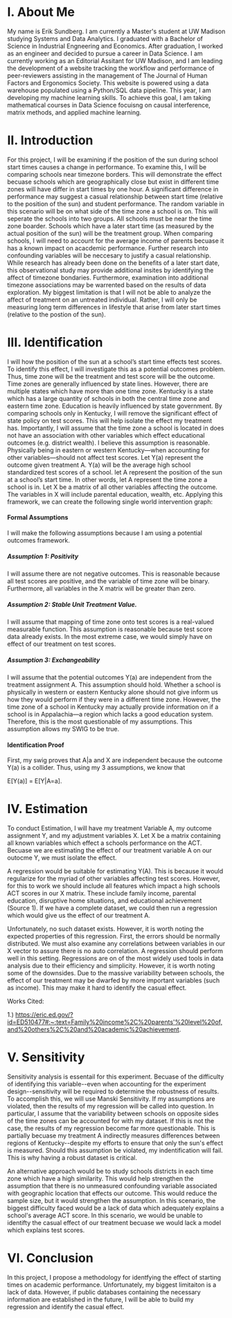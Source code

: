 # I. About Me

My name is Erik Sundberg. I am currently a Master's student at UW Madison studying Systems and Data Analytics. I graduated with a Bachelor of Science in Industrial Engneering and Economics. After graduation, I worked as an engineer and decided to pursue a career in Data Science.
I am currently working as an Editorial Assitant for UW Madison, and I am leading the development of a website tracking the workflow and performance of peer-reviewers assisting in the management of The Journal of Human Factors and Ergonomics Society. This website is powered using a data warehouse populated using a Python/SQL data pipeline.
This year, I am developing my machine learning skills. To achieve this goal, I am taking mathematical courses in Data Science focuisng on causal interference, matrix methods, and applied machine learning.



# II. Introduction

For this project, I will be examining if the position of the sun during school start times causes a change in performance. To examine this, I will be comparing schools near timezone borders. This will demonstrate the effect becuase schools which are geographically close but exist in different time zones will have differ in start times by one hour. A significant difference in performance may suggest a casual relationship between start time (relative to the position of the sun) and student performance.
The random variable in this scenario will be on what side of the time zone a school is on. This will seperate the schools into two groups. All schools must be near the time zone boarder. Schools which have a later start time (as measured by the actual position of the sun) will be the treatment group. When comparing schools, I will need to account for the average income of parents becuase it has a known impact on acacdemic performance. Further research into confounding variables will be neccesary to justify a casual relationship.
While research has already been done on the benefits of a later start date, this observational study may provide additional insites by identifying the affect of timezone bondaries. Furthermore, examination into additional timezone associations may be warrented based on the results of data exploration. My biggest limitation is that I will not be able to analyze the affect of treatment on an untreated individual. Rather, I will only be measuring long term differences in lifestyle that arise from later start times (relative to the postion of the sun).



# III. Identification

I will how the position of the sun at a school’s start time effects test scores. To identify this effect, I will investigate this as a potential outcomes problem. Thus, time zone will be the treatment and test score will be the outcome. 
Time zones are generally influenced by state lines. However, there are multiple states which have more than one time zone. Kentucky is a state which has a large quantity of schools in both the central time zone and eastern time zone. Education is heavily influenced by state government. By comparing schools only in Kentucky, I will remove the significant effect of state policy on test scores. This will help isolate the effect my treatment has.
Importantly, I will assume that the time zone a school is located in does not have an association with other variables which effect educational outcomes (e.g. district wealth). I believe this assumption is reasonable. Physically being in eastern or western Kentucky—when accounting for other variables—should not affect test scores. 
Let Y(a) represent the outcome given treatment A. Y(a) will be the average high school standardized test scores of a school. let A represent the position of the sun at a school’s start time. In other words, let A represent the time zone a school is in. Let X be a matrix of all other variables affecting the outcome. The variables in X will include parental education, wealth, etc. 
Applying this framework, we can create the following single world intervention graph:

 
  
#### Formal Assumptions
I will make the following assumptions because I am using a potential outcomes framework. 

##### Assumption 1: Positivity 
I will assume there are not negative outcomes. This is reasonable because all test scores are positive, and the variable of time zone will be binary. Furthermore, all variables in the X matrix will be greater than zero. 

##### Assumption 2: Stable Unit Treatment Value.  
I will assume that mapping of time zone onto test scores is a real-valued measurable function. This assumption is reasonable because test score data already exists. In the most extreme case, we would simply have on effect of our treatment on test scores.


##### Assumption 3: Exchangeability
I will assume that the potential outcomes Y(a) are independent from the treatment assignment A. This assumption should hold. Whether a school is physically in western or eastern Kentucky alone should not give inform us how they would perform if they were in a different time zone. However, the time zone of a school in Kentucky may actually provide information on if a school is in Appalachia—a region which lacks a good education system. Therefore, this is the most questionable of my assumptions.  This assumption allows my SWIG to be true. 

#### Identification Proof
First, my swig proves that A|a and X are independent because the outcome Y(a) is a collider. Thus, using my 3 assumptions, we know that 

E[Y(a)] = E[Y|A=a]. 


# IV. Estimation

To conduct Estimation, I will have my treatment Variable A, my outcome assignment Y, and my adjustment variables X. Let X be a matrix containing all known variables which effect a schools performance on the ACT. Becuase we are estimating the effect of our treatment variable A on our outocme Y, we must isolate the effect. 

A regression would be suitable for estimating Y(A). This is because it would regularize for the myriad of other variables affecting test scores. However, for this to work we should include all features which impact a high schools ACT scores in our X matrix. These include family income, parental education, disruptive home situations, and educational achievement (Source 1). If we have a complete dataset, we could then run a regression which would give us the effect of our treatment A. 

Unfortunately, no such dataset exists. However, it is worth noting the expected properties of this regression. First, the errors should be normally distributed. We must also examine any correlations between variables in our X vector to assure there is no auto correlation. A regression should perform well in this setting. Regressions are on of the most widely used tools in data analysis due to their efficiency and simplicity. However, it is worth noting some of the downsides. Due to the massive variability between schools, the effect of our treatment may be dwarfed by more important variables (such as income). This may make it hard to identify the casual effect. 


Works Cited:

1.) https://eric.ed.gov/?id=ED510477#:~:text=Family%20income%2C%20parents'%20level%20of,and%20others%2C%20and%20academic%20achievement.

# V. Sensitivity

Sensitivity analysis is essentail for this experiment. Becuase of the difficulty of identifying this variable--even when accounting for the experiment design--sensitivity will be required to determine the robustness of results. To accomplish this, we will use Manski Sensitivity. If my assumptions are violated, then the results of my regression will be called into question. In particular, I assume that the variability between schools on opposite sides of the time zones can be accounted for with my dataset. If this is not the case, the results of my regression become far more questionable. This is partially becuase my treatment A indirectly measures differences between regions of Kentucky--despite my efforts to ensure that only the sun's effect is measured. Should this assumption be violated, my indentification will fail. This is why having a robust dataset is critical. 

An alternative approach would be to study schools districts in each time zone which have a high similarity. This would help strengthen the assumption that there is no unmeasured confounding variable associated with geographic location that effects our outcome. This would reduce the sample size, but it would strengthen the assumption. In this scenario, the biggest difficulty faced would be a lack of data which adequately explains a school's average ACT score. In this scenario, we would be unable to identifty the casual effect of our treatment becuase we would lack a model which explains test scores.

# VI. Conclusion

In this project, I propose a methodology for identfying the effect of starting times on academic performance. Unfortunately, my biggest limitaiton is a lack of data. However, if public databases containing the necessary information are established in the future, I will be able to build my regression and identify the casual effect. 
